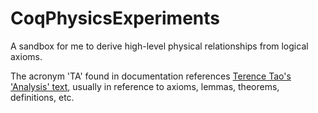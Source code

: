 # CoqPhysicsExperiments

A sandbox for me to derive high-level physical relationships from logical axioms.

The acronym 'TA' found in documentation references [Terence Tao's 'Analysis' text](https://math.unm.edu/~crisp/courses/math401/tao.pdf), usually in reference to axioms, lemmas, theorems, definitions, etc.
